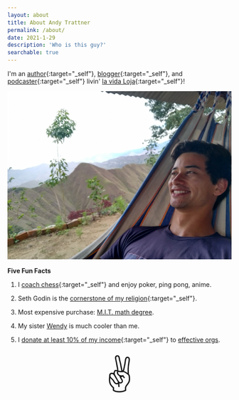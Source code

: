 ```yaml
---
layout: about
title: About Andy Trattner
permalink: /about/
date: 2021-1-29
description: 'Who is this guy?'
searchable: true
---
```


I'm an [author](/books){:target="_self"}, [blogger](/blog){:target="_self"}, and [podcaster](/podcast){:target="_self"} livin' [la vida Loja](/visit){:target="_self"}!

![](/img/happy-hammock.jpg#L)

**Five Fun Facts**

1. I [coach chess](/chess){:target="_self"} and enjoy poker, ping pong, anime.

2. Seth Godin is the [cornerstone of my religion](/influences){:target="_self"}.

3. Most expensive purchase: [M.I.T. math degree](/img/18c-diploma.png).

4. My sister [Wendy](https://wendytrattner.com) is much cooler than me.

5. I [donate at least 10% of my income](/giving-what-we-can){:target="_self"} to [effective orgs](https://www.givewell.org/).

<div style="font-size:80px; text-align: center">&#9996;</div>




<!--3. At age 9, I [became an orphan](https://www.jsonline.com/story/sports/columnists/gary-damato/2017/05/16/damato-inmate-no-500995-key-erin-hills/101438010/).-->

<!--
I'm an engineer with the heart of an educator and the spirit of an entrepreneur, currently living in Loja (Ecuador). Come [visit](/visit)!

![](/img/happy-hammock.jpg#L)

I've written [1 book](/books) and [{{site.posts.length}} blog posts](/things). It would be an honor to have you [join the weekly email](/subscribe).

Five Fun Facts:
1. I am a [chess coach](/chess) constantly tempted by poker, ping pong, and anime.
2. The most expensive thing I ever bought was my [M.I.T. math degree](/).
3. Just before my tenth birthday, I [became](/) an orphan.
4. My sister [Wendy](https://wendytrattner.com) is significantly cooler than me and doesn't like being a fun fact.
5. I [donate at least 10% of my income](/giving-what-we-can) to disproportionately effective organizations.

Big thanks to many formative [influences](/influences).

<span style='font-size:80px;'>&#9996;</span>
-->



<!--
I'm a writer living in Loja, Ecuador. Come [visit](/visit)!

![](/img/happy-hammock.jpg#L)

I've written [1 book](/books) and [{{site.posts.length}} blog posts](/things). It would be an honor to have you [join the weekly email](/subscribe).

Five Fun Facts:
1. I could do ping pong and anime all day long.
2. The most expensive thing I ever bought was my [M.I.T. math degree](/).
3. I [became](/) an orphan at age nine.
4. My sister [Wendy](https://wendytrattner.com) is significantly cooler than me.
5. I have [pledged to donate 10% of my income](/giving-what-we-can) to organizations that do the most good.

Big thanks to many formative [influences](/influences).

<span style='font-size:80px;'>&#9996;</span>
-->




<!--
I'm currently building a home in Loja, Ecuador and [turning pro](/influences/#pro).

![](/img/happy-hammock.jpg#L)

Life is groovy.
-->




<!--
explore the blog with the links below
and
here's my living list of inspiring influences


- [Brushing Teeth](https://andytrattner.com/brushing-teeth.html)
- [Entrepreneurship](https://andytrattner.com/entrepreneurship.html)
- [Baseline Normal](https://andytrattner.com/normal.html)
- [Presidential Conversations](https://andytrattner.com/presidential-conversations.html)
- [Giving What We Can](https://andytrattner.com/giving-what-we-can.html)
- [Positive Sum](https://andytrattner.com/positive-sum.html)
- [My First Book](https://andytrattner.com/first-book.html)

This blog is called "ALT Thoughts" from my initials. To get a sample, click random at the bottom of this page, search the archive, jump to whatever's [latest]({{site.posts.first.url | prepend: site.baseurl }}), or try some past favorites:

See Github for the [source code](https://github.com/trattner/trattner.github.io/).

If you'd like to follow along,

Here are some favorite past articles

In case you're looking for recommended reading, I recently consolidated this [ongoing list of my major influences](https://andytrattner.com/influences/).

Snail mail and ringing phones are comforting in my old age. When in doubt, [reach out](/contact)!

As always, [enjoying food](https://github.com/trattner/atratt/blob/master/_posts/2019-1-31-food.md) and tempted to [play poker against my best interests](https://github.com/trattner/atratt/blob/master/_posts/2019-1-25-poker-sim.md).

You may [join me](https://docs.google.com/forms/d/e/1FAIpQLSfH7b6KQZvwVUkZ-pO_wKsEGPT08IfQUHVVVTNRK-WMajTjSQ/viewform?usp=sf_link) if you'd like to get new posts by email. I promise to never share or sell your data, and you can opt-out at any time.

I've previously posted [some links to what the Internet has said about me](https://andytrattner.com/February-2020.html#on-social-media-and-google){:target="_blank"}.

I enjoy [cooking](https://github.com/trattner/atratt/blob/master/_posts/2019-1-31-food.md) and I always do the dishes. Once upon a time, [I made a fancy battlebot](https://github.com/trattner/atratt/blob/master/_posts/2019-1-31-battlebot.md). I'm often tempted to play poker [against my best interests](https://github.com/trattner/atratt/blob/master/_posts/2019-1-25-poker-sim.md). I am affectionate towards animals but don't like having pets. I cry during beautiful movie moments. I dare you to beat me at ping pong and would love to throw a frisbee.

Words my friends use to describe me: genuine, friendly, introspective, self-improving, spontaneous, quirky.

Previously, I worked in customer
My professional background includes [ReadMe](https://andytrattner.com/March-2020.html), [Scale AI](https://andytrattner.com/Scale-AI.html), [Lean On Me](https://lean0n.me/), [the White House](https://blog.ed.gov/2017/07/the-ability-to-inspire/), [MIT](/img/mit-diploma.png), and [the Space Station](https://ntrs.nasa.gov/citations/20160001341). I've previously posted some links to [what the Internet has said about me](https://andytrattner.com/February-2020.html#on-social-media-and-google).

-->
